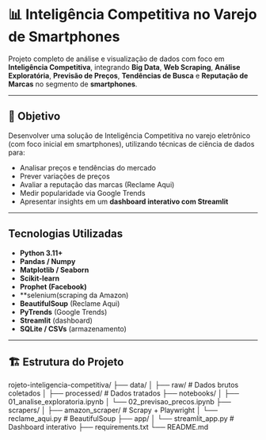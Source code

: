 # 📊 Inteligência Competitiva no Varejo de Smartphones

Projeto completo de análise e visualização de dados com foco em **Inteligência Competitiva**, integrando **Big Data**, **Web Scraping**, **Análise Exploratória**, **Previsão de Preços**, **Tendências de Busca** e **Reputação de Marcas** no segmento de **smartphones**.

---

## 📌 Objetivo

Desenvolver uma solução de Inteligência Competitiva no varejo eletrônico (com foco inicial em smartphones), utilizando técnicas de ciência de dados para:

- Analisar preços e tendências do mercado
- Prever variações de preços
- Avaliar a reputação das marcas (Reclame Aqui)
- Medir popularidade via Google Trends
- Apresentar insights em um **dashboard interativo com Streamlit**

---

##  Tecnologias Utilizadas

- **Python 3.11+**
- **Pandas / Numpy**
- **Matplotlib / Seaborn**
- **Scikit-learn**
- **Prophet (Facebook)**
- **selenium(scraping da Amazon)
- **BeautifulSoup** (Reclame Aqui)
- **PyTrends** (Google Trends)
- **Streamlit** (dashboard)
- **SQLite / CSVs** (armazenamento)

---

## 🏗️ Estrutura do Projeto

rojeto-inteligencia-competitiva/ 
├── data/ │ ├── raw/ # Dados brutos coletados │ ├── processed/ # Dados tratados ├── notebooks/ │ ├── 01_analise_exploratoria.ipynb │ └── 02_previsao_precos.ipynb ├── scrapers/ │ ├── amazon_scraper/ # Scrapy + Playwright │ └── reclame_aqui.py # BeautifulSoup ├── app/ │ └── streamlit_app.py # Dashboard interativo ├── requirements.txt └── README.md